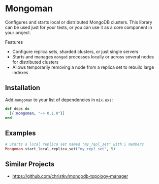 # Mongoman

Configures and starts local or distributed MongoDB clusters. This library can be
used just for your tests, or you can use it as a core component in your project.

Features

- Configure replica sets, sharded clusters, or just single servers
- Starts and manages `mongod` processes locally or across several nodes for
  distributed clusters
- Allows temporarily removing a node from a replica set to rebuild large indexes

## Installation

Add `mongoman` to your list of dependencies in `mix.exs`:

  ```elixir
  def deps do
    [{:mongoman, "~> 0.1.0"}]
  end
  ```

## Examples

  ```elixir
  # Starts a local replica set named "my_repl_set" with 5 members
  Mongoman.start_local_replica_set("my_repl_set", 5)
  ```

## Similar Projects

- https://github.com/christkv/mongodb-topology-manager
